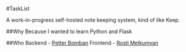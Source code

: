 #TaskList

A work-in-progress self-hosted note keeping system, kind of like Keep.

##Why
Because I wanted to learn Python and Flask

##Who
Backend - [Petter Bomban](https://Github.com/PetterBomban)
Frontend - [Rosti Melkumyan](https://Github.com/rostimelk)
